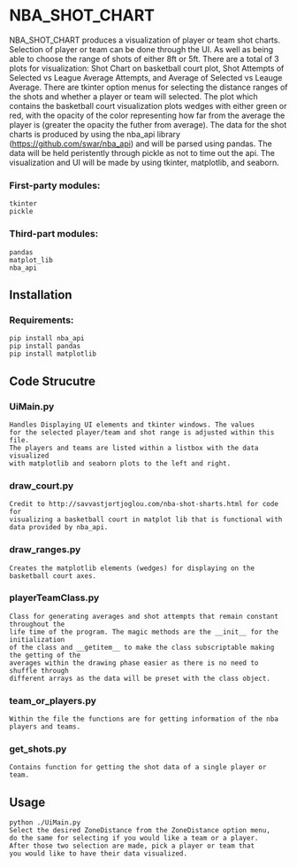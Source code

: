 # NBA_SHOT_CHART
NBA_SHOT_CHART produces a visualization of player or team 
shot charts. Selection of player or team can be done 
through the UI. As well as being able to choose the range
of shots of either 8ft or 5ft. There are a total of 3 plots for
visualization: Shot Chart on basketball court plot, 
Shot Attempts of Selected vs League Average Attempts, and 
Average of Selected vs Leauge Average. There are tkinter option
menus for selecting the distance ranges of the shots and whether a player or 
team will selected. The plot which contains the basketball court visualization
plots wedges with either green or red, with the opacity of the color representing
how far from the average the player is (greater the opacity the futher from average).
The data for the shot charts is produced by using the
nba_api library (https://github.com/swar/nba_api) and will
be parsed using pandas. The data will be held peristently through
pickle as not to time out the api. The visualization and UI will be 
made by using tkinter, matplotlib, and seaborn. 

### First-party modules:  
	tkinter  
	pickle  

### Third-part modules:  
	pandas  
	matplot_lib  
	nba_api  

## Installation
### Requirements:  
	pip install nba_api  
	pip install pandas  
	pip install matplotlib

## Code Strucutre
### UiMain.py  
 	Handles Displaying UI elements and tkinter windows. The values 
 	for the selected player/team and shot range is adjusted within this file.
 	The players and teams are listed within a listbox with the data visualized 
 	with matplotlib and seaborn plots to the left and right.  

### draw_court.py  
 	Credit to http://savvastjortjoglou.com/nba-shot-sharts.html for code for 
 	visualizing a basketball court in matplot lib that is functional with 
 	data provided by nba_api.  
### draw_ranges.py  
 	Creates the matplotlib elements (wedges) for displaying on the basketball court axes.  
### playerTeamClass.py  
 	Class for generating averages and shot attempts that remain constant throughout the
 	life time of the program. The magic methods are the __init__ for the initialization
 	of the class and __getitem__ to make the class subscriptable making the getting of the
 	averages within the drawing phase easier as there is no need to shuffle through
 	different arrays as the data will be preset with the class object.  
### team_or_players.py  
	Within the file the functions are for getting information of the nba players and teams.  
### get_shots.py  
	Contains function for getting the shot data of a single player or team.  


## Usage 
	python ./UiMain.py
	Select the desired ZoneDistance from the ZoneDistance option menu,
	do the same for selecting if you would like a team or a player. 
	After those two selection are made, pick a player or team that 
	you would like to have their data visualized. 
